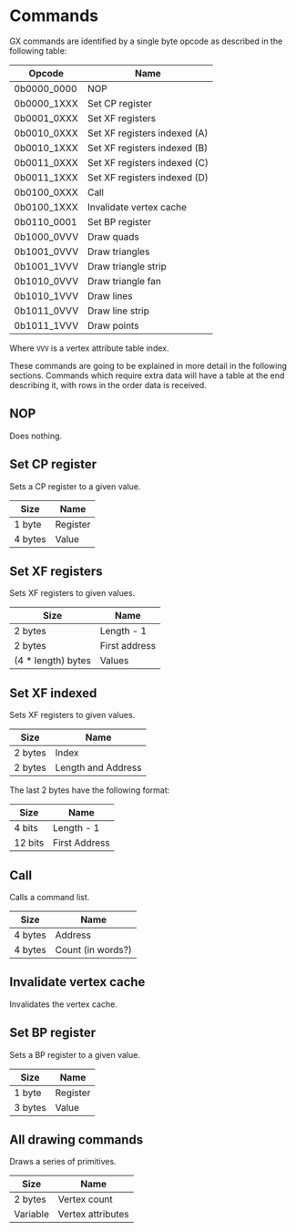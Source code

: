 # Commands

GX commands are identified by a single byte opcode as described in the following table:

| Opcode      | Name                         |
| ----------- | ---------------------------- |
| 0b0000_0000 | NOP                          |
| 0b0000_1XXX | Set CP register              |
| 0b0001_0XXX | Set XF registers             |
| 0b0010_0XXX | Set XF registers indexed (A) |
| 0b0010_1XXX | Set XF registers indexed (B) |
| 0b0011_0XXX | Set XF registers indexed (C) |
| 0b0011_1XXX | Set XF registers indexed (D) |
| 0b0100_0XXX | Call                         |
| 0b0100_1XXX | Invalidate vertex cache      |
| 0b0110_0001 | Set BP register              |
| 0b1000_0VVV | Draw quads                   |
| 0b1001_0VVV | Draw triangles               |
| 0b1001_1VVV | Draw triangle strip          |
| 0b1010_0VVV | Draw triangle fan            |
| 0b1010_1VVV | Draw lines                   |
| 0b1011_0VVV | Draw line strip              |
| 0b1011_1VVV | Draw points                  |

Where `VVV` is a vertex attribute table index.

These commands are going to be explained in more detail in the following sections. Commands which
require extra data will have a table at the end describing it, with rows in the order data is received.

## NOP

Does nothing.

## Set CP register

Sets a CP register to a given value.

| Size    | Name     |
| ------- | -------- |
| 1 byte  | Register |
| 4 bytes | Value    |

## Set XF registers

Sets XF registers to given values.

| Size                | Name          |
| ------------------- | ------------- |
| 2 bytes             | Length - 1    |
| 2 bytes             | First address |
| (4 \* length) bytes | Values        |

## Set XF indexed

Sets XF registers to given values.

| Size    | Name               |
| ------- | ------------------ |
| 2 bytes | Index              |
| 2 bytes | Length and Address |

The last 2 bytes have the following format:

| Size    | Name          |
| ------- | ------------- |
| 4 bits  | Length - 1    |
| 12 bits | First Address |

## Call

Calls a command list.

| Size    | Name              |
| ------- | ----------------- |
| 4 bytes | Address           |
| 4 bytes | Count (in words?) |

## Invalidate vertex cache

Invalidates the vertex cache.

## Set BP register

Sets a BP register to a given value.

| Size    | Name     |
| ------- | -------- |
| 1 byte  | Register |
| 3 bytes | Value    |

## All drawing commands

Draws a series of primitives.

| Size     | Name              |
| -------- | ----------------- |
| 2 bytes  | Vertex count      |
| Variable | Vertex attributes |
